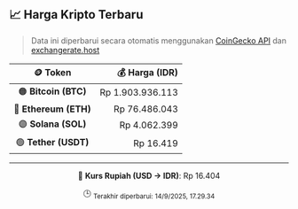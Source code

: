 

<!-- HARGA_KRIPTO -->
## 📈 Harga Kripto Terbaru

> Data ini diperbarui secara otomatis menggunakan [CoinGecko API](https://www.coingecko.com/) dan [exchangerate.host](https://exchangerate.host/)

<div align="center">

| 🪙 Token | 💰 Harga (IDR) |
|:------:|---------------:|
| 🟠 **Bitcoin (BTC)**   | Rp 1.903.936.113 |
| 🔵 **Ethereum (ETH)**  | Rp 76.486.043 |
| 🟣 **Solana (SOL)**    | Rp 4.062.399 |
| 🟢 **Tether (USDT)**   | Rp 16.419 |

---

💱 **Kurs Rupiah (USD → IDR)**: Rp 16.404

🕒 <sub>Terakhir diperbarui: 14/9/2025, 17.29.34</sub>

</div>
<!-- /HARGA_KRIPTO -->